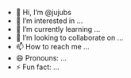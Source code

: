 - 👋 Hi, I’m @jujubs
- 👀 I’m interested in ...
- 🌱 I’m currently learning ...
- 💞️ I’m looking to collaborate on ...
- 📫 How to reach me ...
- 😄 Pronouns: ...
- ⚡ Fun fact: ...

<!---
espantcherek/espantcherek is a ✨ special ✨ repository because its `README.md` (this file) appears on your GitHub profile.
You can click the Preview link to take a look at your changes.
--->
